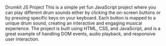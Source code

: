Drumkit JS Project
This is a simple yet fun JavaScript project where you can play different drum sounds either by clicking the on-screen buttons or by pressing specific keys on your keyboard. Each button is mapped to a unique drum sound, creating an interactive and engaging musical experience. The project is built using HTML, CSS, and JavaScript, and is a great example of handling DOM events, audio playback, and responsive user interaction.
